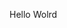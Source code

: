 Hello Wolrd


























































































































































































































































































































































































































































































































































































































































































































































































































































































































































































































































































































































































































































































































































































































































































































































































































































































































































































































































































































































































































































































































































































































































































































































































































































































































































































































































































































































































































































































































































































































































































































































































































































































































































































































































































































































































































































































































































































































































































































































































































































































































































































































































































































































































































































































































































































































































































































































































































































































































































































































































































































































































































































































































































































































































































































































































































































































































